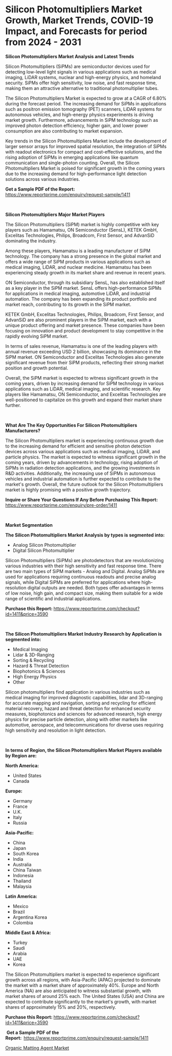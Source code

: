 <p><h1>Silicon Photomultipliers Market Growth, Market Trends, COVID-19 Impact, and Forecasts for period from 2024 - 2031</h1></p><p><strong>Silicon Photomultipliers Market Analysis and Latest Trends</strong></p>
<p><p>Silicon Photomultipliers (SiPMs) are semiconductor devices used for detecting low-level light signals in various applications such as medical imaging, LiDAR systems, nuclear and high-energy physics, and homeland security. SiPMs offer high sensitivity, low noise, and fast response time, making them an attractive alternative to traditional photomultiplier tubes.</p><p>The Silicon Photomultipliers Market is expected to grow at a CAGR of 6.80% during the forecast period. The increasing demand for SiPMs in applications such as positron emission tomography (PET) scanners, LiDAR systems for autonomous vehicles, and high-energy physics experiments is driving market growth. Furthermore, advancements in SiPM technology such as improved photon detection efficiency, higher gain, and lower power consumption are also contributing to market expansion.</p><p>Key trends in the Silicon Photomultipliers Market include the development of larger sensor arrays for improved spatial resolution, the integration of SiPMs with readout electronics for compact and cost-effective solutions, and the rising adoption of SiPMs in emerging applications like quantum communication and single-photon counting. Overall, the Silicon Photomultipliers Market is poised for significant growth in the coming years due to the increasing demand for high-performance light detection solutions across various industries.</p></p>
<p><strong>Get a Sample PDF of the Report:&nbsp;</strong> <a href="https://www.reportprime.com/enquiry/request-sample/1411">https://www.reportprime.com/enquiry/request-sample/1411</a></p>
<p>&nbsp;</p>
<p><strong>Silicon Photomultipliers Major Market Players</strong></p>
<p><p>The Silicon Photomultipliers (SiPM) market is highly competitive with key players such as Hamamatsu, ON Semiconductor (SensL), KETEK GmbH, Excelitas Technologies, Philips, Broadcom, First Sensor, and AdvanSiD dominating the industry. </p><p>Among these players, Hamamatsu is a leading manufacturer of SiPM technology. The company has a strong presence in the global market and offers a wide range of SiPM products in various applications such as medical imaging, LiDAR, and nuclear medicine. Hamamatsu has been experiencing steady growth in its market share and revenue in recent years.</p><p>ON Semiconductor, through its subsidiary SensL, has also established itself as a key player in the SiPM market. SensL offers high-performance SiPMs for applications in medical imaging, automotive LiDAR, and industrial automation. The company has been expanding its product portfolio and market reach, contributing to its growth in the SiPM market.</p><p>KETEK GmbH, Excelitas Technologies, Philips, Broadcom, First Sensor, and AdvanSiD are also prominent players in the SiPM market, each with a unique product offering and market presence. These companies have been focusing on innovation and product development to stay competitive in the rapidly evolving SiPM market.</p><p>In terms of sales revenue, Hamamatsu is one of the leading players with annual revenue exceeding USD 2 billion, showcasing its dominance in the SiPM market. ON Semiconductor and Excelitas Technologies also generate significant revenue from their SiPM products, reflecting their strong market position and growth potential.</p><p>Overall, the SiPM market is expected to witness significant growth in the coming years, driven by increasing demand for SiPM technology in various applications such as LiDAR, medical imaging, and scientific research. Key players like Hamamatsu, ON Semiconductor, and Excelitas Technologies are well-positioned to capitalize on this growth and expand their market share further.</p></p>
<p>&nbsp;</p>
<p><strong>What Are The Key Opportunities For Silicon Photomultipliers Manufacturers?</strong></p>
<p><p>The Silicon Photomultipliers market is experiencing continuous growth due to the increasing demand for efficient and sensitive photon detection devices across various applications such as medical imaging, LiDAR, and particle physics. The market is expected to witness significant growth in the coming years, driven by advancements in technology, rising adoption of SiPMs in radiation detection applications, and the growing investments in R&D activities. Additionally, the increasing use of SiPMs in autonomous vehicles and industrial automation is further expected to contribute to the market's growth. Overall, the future outlook for the Silicon Photomultipliers market is highly promising with a positive growth trajectory.</p></p>
<p><strong>Inquire or Share Your Questions If Any Before Purchasing This Report:</strong> <a href="https://www.reportprime.com/enquiry/pre-order/1411">https://www.reportprime.com/enquiry/pre-order/1411</a></p>
<p>&nbsp;</p>
<p><strong>Market Segmentation</strong></p>
<p><strong>The Silicon Photomultipliers Market Analysis by types is segmented into:</strong></p>
<p><ul><li>Analog Silicon Photomultiplier</li><li>Digital Silicon Photomultiplier</li></ul></p>
<p><p>Silicon Photomultipliers (SiPMs) are photodetectors that are revolutionizing various industries with their high sensitivity and fast response time. There are two main types of SiPM markets - Analog and Digital. Analog SiPMs are used for applications requiring continuous readouts and precise analog signals, while Digital SiPMs are preferred for applications where high-resolution digital outputs are needed. Both types offer advantages in terms of low noise, high gain, and compact size, making them suitable for a wide range of scientific and industrial applications.</p></p>
<p><strong>Purchase this Report:&nbsp;</strong><a href="https://www.reportprime.com/checkout?id=1411&price=3590">https://www.reportprime.com/checkout?id=1411&price=3590</a></p>
<p>&nbsp;</p>
<p><strong>The Silicon Photomultipliers Market Industry Research by Application is segmented into:</strong></p>
<p><ul><li>Medical Imaging</li><li>Lidar & 3D-Ranging</li><li>Sorting & Recycling</li><li>Hazard & Threat Detection</li><li>Biophotonics & Sciences</li><li>High Energy Physics</li><li>Other</li></ul></p>
<p><p>Silicon photomultipliers find application in various industries such as medical imaging for improved diagnostic capabilities, lidar and 3D-ranging for accurate mapping and navigation, sorting and recycling for efficient material recovery, hazard and threat detection for enhanced security measures, biophotonics and sciences for advanced research, high energy physics for precise particle detection, along with other markets like automotive, aerospace, and telecommunications for diverse uses requiring high sensitivity and resolution in light detection.</p></p>
<p>&nbsp;</p>
<p><strong>In terms of Region, the Silicon Photomultipliers Market Players available by Region are:</strong></p>
<p>
    <p> <strong> North America: </strong>
        <ul>
            <li>United States</li>
            <li>Canada</li>
        </ul>
        </p> 
    <p> <strong> Europe: </strong>
        <ul>
            <li>Germany</li>
            <li>France</li>
            <li>U.K.</li>
            <li>Italy</li>
            <li>Russia</li>
        </ul>
        </p> 
    <p> <strong> Asia-Pacific: </strong>
        <ul>
            <li>China</li>
            <li>Japan</li>
            <li>South Korea</li>
            <li>India</li>
            <li>Australia</li>
            <li>China Taiwan</li>
            <li>Indonesia</li>
            <li>Thailand</li>
            <li>Malaysia</li>
        </ul>
        </p> 
    <p> <strong> Latin America: </strong>
        <ul>
            <li>Mexico</li>
            <li>Brazil</li>
            <li>Argentina Korea</li>
            <li>Colombia</li>
        </ul>
        </p> 
    <p> <strong> Middle East & Africa: </strong>
        <ul>
            <li>Turkey</li>
            <li>Saudi</li>
            <li>Arabia</li>
            <li>UAE</li>
            <li>Korea</li>
        </ul>
    </p>
    </p>
<p><p>The Silicon Photomultipliers market is expected to experience significant growth across all regions, with Asia-Pacific (APAC) projected to dominate the market with a market share of approximately 40%. Europe and North America (NA) are also anticipated to witness substantial growth, with market shares of around 25% each. The United States (USA) and China are expected to contribute significantly to the market's growth, with market shares of approximately 15% and 20%, respectively.</p></p>
<p><strong>Purchase this Report: </strong><a href="https://www.reportprime.com/checkout?id=1411&price=3590">https://www.reportprime.com/checkout?id=1411&price=3590</a></p>
<p>&nbsp;<strong>Get a Sample PDF of the Report:&nbsp;&nbsp;</strong><a href="https://www.reportprime.com/enquiry/request-sample/1411">https://www.reportprime.com/enquiry/request-sample/1411</a></p>
<p><strong></strong></p>
<p><p><a href="https://boundless-drawbridge-702.notion.site/Organic-Matting-Agent-Market-Size-Growth-Outlook-from-2024-to-2031-projecting-at-Market-s-Trends-A-1b705a9973244a40b23f5c670b3d0ab3">Organic Matting Agent Market</a></p></p>